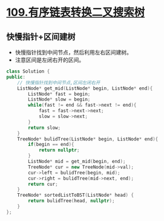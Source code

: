 # [109.有序链表转换二叉搜索树](https://leetcode-cn.com/problems/convert-sorted-list-to-binary-search-tree/)

## 快慢指针+区间建树
+ 快慢指针找到中间节点，然后利用左右区间建树。
+ 注意区间是左闭右开的区间。

``` cpp
class Solution {
public:
    // 快慢指针找到中间节点,区间左闭右开
    ListNode* get_mid(ListNode* begin, ListNode* end){
        ListNode* fast = begin;
        ListNode* slow = begin;
        while(fast != end && fast->next != end){
            fast = fast->next->next;
            slow = slow->next;
        }
        return slow;
    }
    TreeNode* bulidTree(ListNode* begin, ListNode* end){
        if(begin == end){
            return nullptr;
        }
        ListNode* mid = get_mid(begin, end);
        TreeNode* cur = new TreeNode(mid->val);
        cur->left = bulidTree(begin, mid);
        cur->right = bulidTree(mid->next, end);
        return cur;
    }
    TreeNode* sortedListToBST(ListNode* head) {
        return bulidTree(head, nullptr);
    }
};
```
